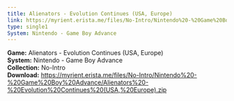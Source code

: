 ```yaml
---
title: Alienators - Evolution Continues (USA, Europe)
link: https://myrient.erista.me/files/No-Intro/Nintendo%20-%20Game%20Boy%20Advance/Alienators%20-%20Evolution%20Continues%20(USA,%20Europe).zip
type: single1
System: Nintendo - Game Boy Advance
---
```

<b>Game:</b> Alienators - Evolution Continues (USA, Europe)<br>
<b>System:</b> Nintendo - Game Boy Advance<br>
<b>Collection:</b> No-Intro<br>
<b>Download:</b> https://myrient.erista.me/files/No-Intro/Nintendo%20-%20Game%20Boy%20Advance/Alienators%20-%20Evolution%20Continues%20(USA,%20Europe).zip